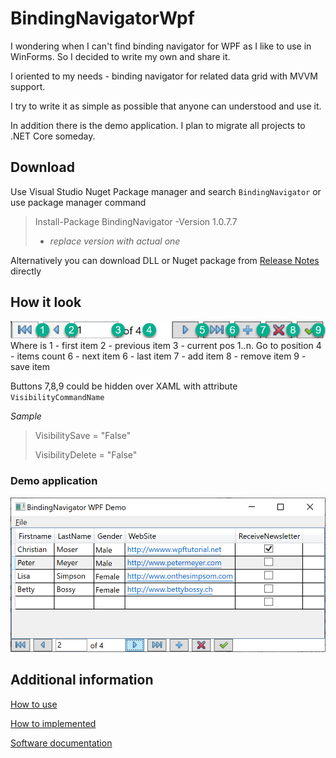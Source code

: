 # BindingNavigatorWpf

I wondering when I can't find binding navigator for WPF as I like to use in WinForms.
So I decided to write my own and share it.

I oriented to my needs - binding navigator for related data grid with MVVM support.

I try to write it as simple as possible that anyone can understood and use it.

In addition there is the demo application. I plan to migrate all projects to .NET Core someday.

## Download

Use Visual Studio Nuget Package manager and search `BindingNavigator` or use package manager command 

>Install-Package BindingNavigator -Version 1.0.7.7
>- *replace version with actual one*

Alternatively you can download DLL or Nuget package from [Release Notes](ReleaseNotes.md) directly


## How it look

![Binding Navigator](docs/images/BindingNavigator.jpg)
Where is
1 - first item
2 - previous item
3 - current pos 1..n. Go to position <Enter>
4 - items count
6 - next item
6 - last item
7 - add item
8 - remove item
9 - save item

Buttons 7,8,9 could be hidden over XAML with attribute `VisibilityCommandName`

*Sample*
>VisibilitySave = "False"
>
>VisibilityDelete = "False"

### Demo application

![Demo Screen](docs/images/demo-screen.png)

## Additional information

[How to use](/docs/usage.md)

[How to implemented](/docs/design.md)

[Software documentation](https://alexnek.github.io/BindingNavigatorWpf/docs/Help/index.html)
